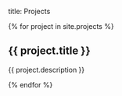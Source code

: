 title: Projects


{% for project in site.projects %}
  <h2> {{ project.title }} </h2>
  <p>{{ project.description }}</p>
{% endfor %}
